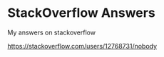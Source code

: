 # StackOverflow Answers
My answers on stackoverflow

https://stackoverflow.com/users/12768731/nobody
